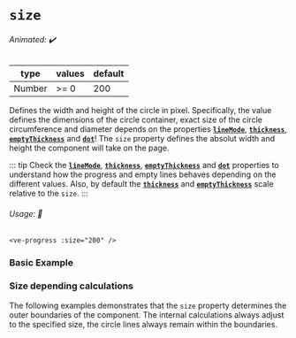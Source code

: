 # `size`

###### Animated: ✔️

| type    | values                                 | default |
|---------|----------------------------------------|---------|
| Number  | >= 0                                   |   200   |

Defines the width and height of the circle in pixel. Specifically, the value defines the dimensions of the circle container, 
exact size of the circle circumference and diameter depends on the properties **[`lineMode`](#linemode)**, **[`thickness`](#thickness)**,
**[`emptyThickness`](#emptythickness)** and **[`dot`](#dot)**! The `size` property defines the absolut width and height the component
will take on the page.

::: tip
Check the **[`lineMode`](#linemode)**, **[`thickness`](#thickness)**, **[`emptyThickness`](#emptythickness)** and 
**[`dot`](#dot)** properties to understand how the progress and empty lines behaves depending on the different values. Also,
by default the **[`thickness`](#thickness)** and **[`emptyThickness`](#emptyThickness)** scale relative to the `size`.
:::

###### Usage: 📜

```vue
<ve-progress :size="200" />
```

### Basic Example

<SizeBasic/>

### Size depending calculations

The following examples demonstrates that the `size` property determines the outer boundaries of the component.
The internal calculations always adjust to the specified size, the circle lines always remain within the boundaries.

<SizeDependencies/>
